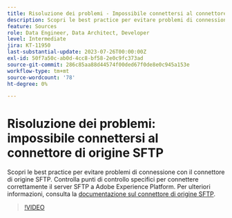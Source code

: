 ```yaml
---
title: Risoluzione dei problemi - Impossibile connettersi al connettore di origine SFTP
description: Scopri le best practice per evitare problemi di connessione con il connettore di origine SFTP. Controlla punti di controllo specifici per connettere correttamente il server SFTP a Adobe Experience Platform.
feature: Sources
role: Data Engineer, Data Architect, Developer
level: Intermediate
jira: KT-11950
last-substantial-update: 2023-07-26T00:00:00Z
exl-id: 50f7a50c-ab0d-4cc8-bf58-2e0c9fc373ad
source-git-commit: 286c85aa88d44574f00ded67f0de8e0c945a153e
workflow-type: tm+mt
source-wordcount: '78'
ht-degree: 0%

---
```


# Risoluzione dei problemi: impossibile connettersi al connettore di origine SFTP

Scopri le best practice per evitare problemi di connessione con il connettore di origine SFTP. Controlla punti di controllo specifici per connettere correttamente il server SFTP a Adobe Experience Platform. Per ulteriori informazioni, consulta la [documentazione sul connettore di origine SFTP](https://experienceleague.adobe.com/docs/experience-platform/sources/connectors/cloud-storage/sftp.html?lang=it).

>[!VIDEO](https://video.tv.adobe.com/v/3443482?learn=on&enablevpops&captions=ita)
